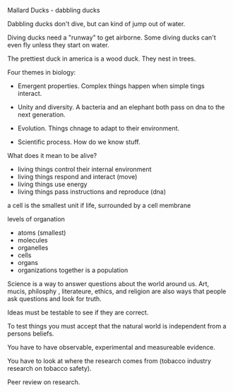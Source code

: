 Mallard Ducks - dabbling ducks

Dabbling ducks don't dive, but can kind of jump out of water. 

Diving ducks need a "runway" to get airborne. Some diving ducks can't even fly unless they start on water.

The prettiest duck in america is a wood duck. They nest in trees.

Four themes in biology:

 - Emergent properties. Complex things happen when simple tings interact.

 - Unity and diversity. A bacteria and an elephant both pass on dna to the next generation.

 - Evolution. Things chnage to adapt to their environment.

 - Scientific process. How do we know stuff.

What does it mean to be alive? 

 - living things control their internal environment
 - living things respond and interact (move)
 - living things use energy
 - living things pass instructions and reproduce (dna)

a cell is the smallest unit if life, surrounded by a cell membrane

levels of organation
 - atoms (smallest)
 - molecules
 - organelles
 - cells
 - organs
 - organizations together is a population

Science is a way to answer questions about the world around us. Art, mucis, philosphy , literateure, ethics, and religion are also ways that people ask questions and look for truth.

Ideas must be testable to see if they are correct.

To test things you must accept that the natural world is independent from a persons beliefs.

You have to have observable, experimental and measureable evidence.

You have to look at where the research comes from (tobacco industry research on tobacco safety).

Peer review on research.
